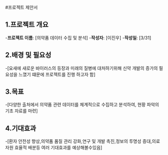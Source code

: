 #프로젝트 제안서
## 1.프로젝트 개요
-**프로젝트 이름**: [의약품 데이터 수집 및 분석]
-**작성자**: [이진우]
-**작성일**: [3/31]

## 2.배경 및 필요성
-[요새에 새로운 바이러스의 등장과 미래의 질병에 대처하기위해 신약 개발의 증가의 필요성을 느꼈기 떄문에 프로젝트를 진행 하고자 함]

## 3.목표
-[다양한 출처에서 의약품 관련 데이터를 체계적으로 수집하고 분석하여, 현황 파악의 기초 자료를 마련]

## 4.기대효과
-[환자 안전성 향상,의약품 품질 관리 강화,연구 및 개발 촉진,정보의 투명성 증대,의료 자원 효율적 배분등 여러 기대효과를 예상해볼수있음]
